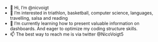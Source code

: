 - 👋 Hi, I’m @nicvoigt
- 👀 I’m interested in triathlon, basketball, computer science, languages, travelling, salsa and reading
- 🌱 I’m currently learning how to present valuable information on dashboards. And eager to optimize my coding structure skills.
- 📫 The best way to reach me is via twitter @NicoVoigt5

<!---
nicvoigt/nicvoigt is a ✨ special ✨ repository because its `README.md` (this file) appears on your GitHub profile.
You can click the Preview link to take a look at your changes.
--->
